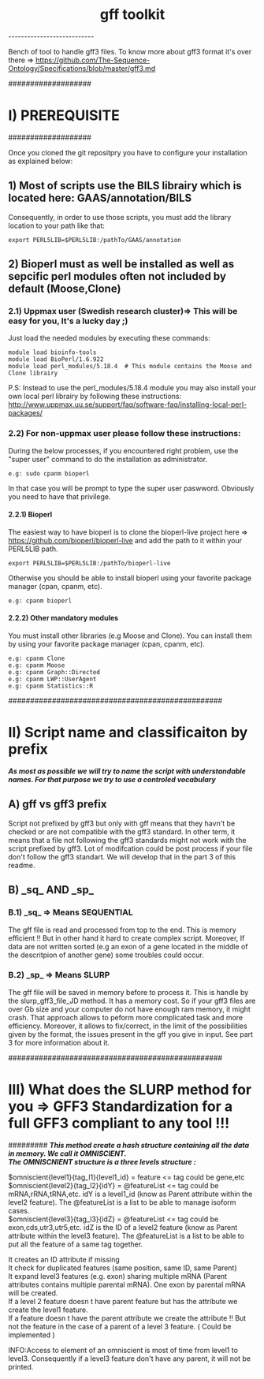 <h1 align="center">gff toolkit</h1>
---------------------------

Bench of tool to handle gff3 files.
To know more about gff3 format it's over there => https://github.com/The-Sequence-Ontology/Specifications/blob/master/gff3.md

###################
# I) PREREQUISITE #
###################

Once you cloned the git repositpry you have to configure your installation as explained below:

## 1) Most of scripts use the BILS librairy which is located here: GAAS/annotation/BILS
Consequently, in order to use those scripts, you must add the library location to your path like that:

	export PERL5LIB=$PERL5LIB:/pathTo/GAAS/annotation

## 2) Bioperl must as well be installed as well as sepcific perl modules often not included by default (Moose,Clone)

### 2.1) Uppmax user (Swedish research cluster)=> This will be easy for you, It's a lucky day ;)
Just load the needed modules by executing these commands:<br>

	module load bioinfo-tools 
	module load BioPerl/1.6.922 
	module load perl_modules/5.18.4  # This module contains the Moose and Clone librairy

P.S: Instead to use the perl_modules/5.18.4 module you may also install your own local perl librairy by following these instructions: http://www.uppmax.uu.se/support/faq/software-faq/installing-local-perl-packages/  <br>

### 2.2) For non-uppmax user please follow these instructions:

During the below processes, if you encountered right problem, use the "super user" command to do the installation as administrator.

	e.g: sudo cpanm bioperl 
	
In that case you will be prompt to type the super user paswword. Obviously you need to have that privilege.

#### 2.2.1) Bioperl

The easiest way to have bioperl is to clone the bioperl-live project here => https://github.com/bioperl/bioperl-live
and add the path to it within your PERL5LIB path.

	export PERL5LIB=$PERL5LIB:/pathTo/bioperl-live 

Otherwise you should be able to install bioperl using your favorite package manager (cpan, cpanm, etc).

	e.g: cpanm bioperl

#### 2.2.2) Other mandatory modules
You must install other libraries (e.g Moose and Clone).
You can install them by using your  favorite package manager (cpan, cpanm, etc).

	e.g: cpanm Clone
	e.g: cpanm Moose 
	e.g: cpanm Graph::Directed
	e.g: cpanm LWP::UserAgent
	e.g: cpanm Statistics::R

#################################################
# II) Script name and classificaiton by prefix   #
					
_**As most as possible we will try to name the script with understandable names.
For that purpose we try to use a controled vocabulary**_

## A) gff vs gff3 prefix

Script not prefixed by gff3 but only with gff means that they havn't be checked or are not compatible with the gff3 standard. In other term, it means that a file not following the gff3 standards might not work with the script prefixed by gff3. Lot of modifcation could be post process if your file don't follow the gff3 standart. We will develop that in the part 3 of this readme.


## B) \_sq\_ AND \_sp\_

### B.1) \_sq\_ => Means SEQUENTIAL

The gff file is read and processed from top to the end. This is memory efficient !! 
But in other hand it hard to create complex script. Moreover, If data are not written sorted (e.g an exon of a gene located in the middle of the descritpion of another gene) some troubles could occur.

### B.2) \_sp\_ => Means SLURP

The gff file will be saved in memory before to process it. This is handle by the slurp_gff3_file_JD method. It has a memory cost. So if your gff3 files are over Gb size and your computer do not have enough ram memory, it might crash. 
That approach allows to peform more complicated task and more efficiency. Moreover, it allows to fix/correct, in the limit of the possibilities given by the format, the issues present in the gff you give in input. See part 3 for more information about it.


#################################################
# III) What does the SLURP method for you => GFF3 Standardization for a full GFF3 compliant to any tool !!!
#########
**_This method create a hash structure containing all the data in memory. We call it OMNISCIENT.<br>
The OMNISCNIENT structure is a three levels structure :_**

$omniscient{level1}{tag_l1}{level1_id} = feature <= tag could be gene,etc<br>
$omniscient{level2}{tag_l2}{idY} = @featureList <= tag could be mRNA,rRNA,tRNA,etc. idY is a level1_id (know as Parent attribute within the level2 feature). The @featureList is a list to be able to manage isoform cases.<br>
$omniscient{level3}{tag_l3}{idZ} =  @featureList <= tag could be exon,cds,utr3,utr5,etc. idZ is the ID of a level2 feature (know as Parent attribute within the level3 feature). The @featureList is a list to be able to put all the feature of a same tag together.<br>


It creates an ID attribute if missing <br>
It check for duplicated features (same position, same ID, same Parent)<br>
It expand level3 features (e.g. exon) sharing multiple mRNA (Parent attributes contains multiple parental mRNA). One exon by parental mRNA will be created.<br>
If a level 2 feature  doesn t have parent feature but has the attribute we create the level1 feature.<br>
If a feature  doesn t have the parent attribute we create the attribute !! But not the feature in the case of a parent of a level 3 feature. ( Could be implemented )<br>

INFO:Access to element of an omniscient is most of time from level1 to level3. Consequently if a level3 feature don't have any parent,  it will not be printed.<br>
